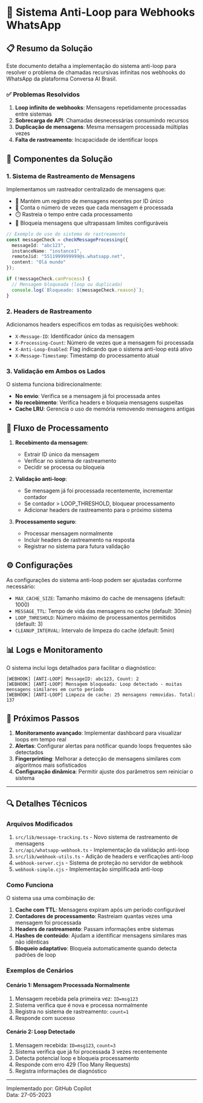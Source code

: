 # 🔄 Sistema Anti-Loop para Webhooks WhatsApp

## 📋 Resumo da Solução

Este documento detalha a implementação do sistema anti-loop para resolver o problema de chamadas recursivas infinitas nos webhooks do WhatsApp da plataforma Conversa AI Brasil.

### ✅ Problemas Resolvidos

1. **Loop infinito de webhooks**: Mensagens repetidamente processadas entre sistemas
2. **Sobrecarga de API**: Chamadas desnecessárias consumindo recursos
3. **Duplicação de mensagens**: Mesma mensagem processada múltiplas vezes
4. **Falta de rastreamento**: Incapacidade de identificar loops

## 🔧 Componentes da Solução

### 1. Sistema de Rastreamento de Mensagens

Implementamos um rastreador centralizado de mensagens que:

- 📝 Mantém um registro de mensagens recentes por ID único
- 🧮 Conta o número de vezes que cada mensagem é processada
- ⏱️ Rastreia o tempo entre cada processamento
- 🚫 Bloqueia mensagens que ultrapassam limites configuráveis

```typescript
// Exemplo de uso do sistema de rastreamento
const messageCheck = checkMessageProcessing({
  messageId: "abc123",
  instanceName: "instance1",
  remoteJid: "5511999999999@s.whatsapp.net",
  content: "Olá mundo"
});

if (!messageCheck.canProcess) {
  // Mensagem bloqueada (loop ou duplicada)
  console.log(`Bloqueado: ${messageCheck.reason}`);
}
```

### 2. Headers de Rastreamento

Adicionamos headers específicos em todas as requisições webhook:

- `X-Message-ID`: Identificador único da mensagem
- `X-Processing-Count`: Número de vezes que a mensagem foi processada
- `X-Anti-Loop-Enabled`: Flag indicando que o sistema anti-loop está ativo 
- `X-Message-Timestamp`: Timestamp do processamento atual

### 3. Validação em Ambos os Lados

O sistema funciona bidirecionalmente:

- **No envio**: Verifica se a mensagem já foi processada antes
- **No recebimento**: Verifica headers e bloqueia mensagens suspeitas
- **Cache LRU**: Gerencia o uso de memória removendo mensagens antigas

## 🔄 Fluxo de Processamento

1. **Recebimento da mensagem**:
   - Extrair ID único da mensagem
   - Verificar no sistema de rastreamento
   - Decidir se processa ou bloqueia

2. **Validação anti-loop**:
   - Se mensagem já foi processada recentemente, incrementar contador
   - Se contador > LOOP_THRESHOLD, bloquear processamento
   - Adicionar headers de rastreamento para o próximo sistema

3. **Processamento seguro**:
   - Processar mensagem normalmente
   - Incluir headers de rastreamento na resposta
   - Registrar no sistema para futura validação

## ⚙️ Configurações

As configurações do sistema anti-loop podem ser ajustadas conforme necessário:

- `MAX_CACHE_SIZE`: Tamanho máximo do cache de mensagens (default: 1000)
- `MESSAGE_TTL`: Tempo de vida das mensagens no cache (default: 30min)
- `LOOP_THRESHOLD`: Número máximo de processamentos permitidos (default: 3)
- `CLEANUP_INTERVAL`: Intervalo de limpeza do cache (default: 5min)

## 📊 Logs e Monitoramento

O sistema inclui logs detalhados para facilitar o diagnóstico:

```
[WEBHOOK] [ANTI-LOOP] MessageID: abc123, Count: 2
[WEBHOOK] [ANTI-LOOP] Mensagem bloqueada: Loop detectado - muitas mensagens similares em curto período
[WEBHOOK] [ANTI-LOOP] Limpeza de cache: 25 mensagens removidas. Total: 137
```

## 🚀 Próximos Passos

1. **Monitoramento avançado**: Implementar dashboard para visualizar loops em tempo real
2. **Alertas**: Configurar alertas para notificar quando loops frequentes são detectados
3. **Fingerprinting**: Melhorar a detecção de mensagens similares com algoritmos mais sofisticados
4. **Configuração dinâmica**: Permitir ajuste dos parâmetros sem reiniciar o sistema

---

## 🔍 Detalhes Técnicos

### Arquivos Modificados

1. `src/lib/message-tracking.ts` - Novo sistema de rastreamento de mensagens
2. `src/api/whatsapp-webhook.ts` - Implementação da validação anti-loop
3. `src/lib/webhook-utils.ts` - Adição de headers e verificações anti-loop
4. `webhook-server.cjs` - Sistema de proteção no servidor de webhook
5. `webhook-simple.cjs` - Implementação simplificada anti-loop

### Como Funciona

O sistema usa uma combinação de:

1. **Cache com TTL**: Mensagens expiram após um período configurável
2. **Contadores de processamento**: Rastreiam quantas vezes uma mensagem foi processada
3. **Headers de rastreamento**: Passam informações entre sistemas
4. **Hashes de conteúdo**: Ajudam a identificar mensagens similares mas não idênticas
5. **Bloqueio adaptativo**: Bloqueia automaticamente quando detecta padrões de loop

### Exemplos de Cenários

#### Cenário 1: Mensagem Processada Normalmente
1. Mensagem recebida pela primeira vez: `ID=msg123`
2. Sistema verifica que é nova e processa normalmente
3. Registra no sistema de rastreamento: `count=1`
4. Responde com sucesso

#### Cenário 2: Loop Detectado
1. Mensagem recebida: `ID=msg123`, `count=3`
2. Sistema verifica que já foi processada 3 vezes recentemente
3. Detecta potencial loop e bloqueia processamento
4. Responde com erro 429 (Too Many Requests)
5. Registra informações de diagnóstico

---

Implementado por: GitHub Copilot  
Data: 27-05-2023
